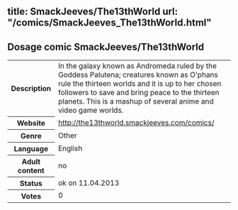title: SmackJeeves/The13thWorld
url: "/comics/SmackJeeves_The13thWorld.html"
---
Dosage comic SmackJeeves/The13thWorld
-----------------------------------------

<table class="comicinfo">
<tr>
<th>Description</th><td>In the galaxy known as Andromeda ruled by the Goddess Palutena; creatures known as O'phans rule the thirteen worlds and it is up to her chosen followers to save and bring peace to the thirteen planets. This is a mashup of several anime and video game worlds.</td>
</tr>
<tr>
<th>Website</th><td><a href="http://the13thworld.smackjeeves.com/comics/">http://the13thworld.smackjeeves.com/comics/</a></td>
</tr>
<tr>
<th>Genre</th><td>Other</td>
</tr>
<tr>
<th>Language</th><td>English</td>
</tr>
<tr>
<th>Adult content</th><td>no</td>
</tr>
<tr>
<th>Status</th><td>ok on 11.04.2013</td>
</tr>
<tr>
<th>Votes</th><td>0</div></td>
</tr>
</table>
